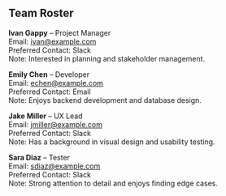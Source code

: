 ## Team Roster

**Ivan Gappy** – Project Manager  
Email: ivan@example.com  
Preferred Contact: Slack  
Note: Interested in planning and stakeholder management.

**Emily Chen** – Developer  
Email: echen@example.com  
Preferred Contact: Email  
Note: Enjoys backend development and database design.

**Jake Miller** – UX Lead  
Email: jmiller@example.com  
Preferred Contact: Slack  
Note: Has a background in visual design and usability testing.

**Sara Diaz** – Tester  
Email: sdiaz@example.com  
Preferred Contact: Slack  
Note: Strong attention to detail and enjoys finding edge cases.

